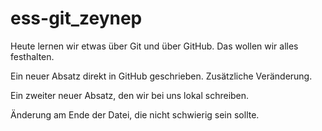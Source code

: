 # ess-git_zeynep

Heute lernen wir etwas über Git und über GitHub.
Das wollen wir alles festhalten.

Ein neuer Absatz direkt in GitHub geschrieben. Zusätzliche Veränderung.

Ein zweiter neuer Absatz, den wir bei uns lokal schreiben.

Änderung am Ende der Datei, die nicht schwierig sein sollte.
